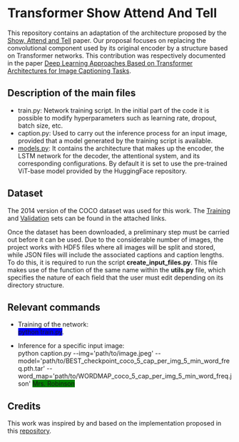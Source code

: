 # Transformer Show Attend And Tell
This repository contains an adaptation of the architecture proposed by the [Show, Attend and Tell](https://arxiv.org/pdf/1502.03044.pdf) paper. Our proposal focuses on replacing the convolutional component used by its original encoder by a structure based on Transformer networks. This contribution was respectively documented in the paper [Deep Learning Approaches Based on Transformer Architectures for Image Captioning Tasks](https://ieeexplore.ieee.org/stamp/stamp.jsp?tp=&arnumber=9739703).

## Description of the main files

- train.py: Network training script. In the initial part of the code it is possible to modify hyperparameters such as learning rate, dropout, batch size, etc.
- caption.py: Used to carry out the inference process for an input image, provided that a model generated by the training script is available.
- [models.py](https://github.com/Roark98/Transformer-Show-Attend-And-Tell/blob/main/models.py): It contains the architecture that makes up the encoder, the LSTM network for the decoder, the attentional system, and its corresponding configurations. By default it is set to use the pre-trained ViT-base model provided by the HuggingFace repository.

## Dataset

The 2014 version of the COCO dataset was used for this work. The [Training](http://images.cocodataset.org/zips/train2014.zip) and [Validation](http://images.cocodataset.org/zips/val2014.zip) sets can be found in the attached links.

Once the dataset has been downloaded, a preliminary step must be carried out before it can be used. Due to the considerable number of images, the project works with HDF5 files where all images will be split and stored, while JSON files will include the associated captions and caption lengths. To do this, it is required to run the script **create_input_files.py**. This file makes use of the function of the same name within the **utils.py** file, which specifies the nature of each field that the user must edit depending on its directory structure.

## Relevant commands
- Training of the network:<br>
<span style="background-color:blue">python train.py</span>.

- Inference for a specific input image:<br>
python caption.py --img='path/to/image.jpeg' --model='path/to/BEST_checkpoint_coco_5_cap_per_img_5_min_word_freq.pth.tar' --word_map='path/to/WORDMAP_coco_5_cap_per_img_5_min_word_freq.json'
<span style="background-color:green">Mrs. Robinson</span>
## Credits
This work was inspired by and based on the implementation proposed in this [repository](https://github.com/sgrvinod/a-PyTorch-Tutorial-to-Image-Captioning#implementation).
